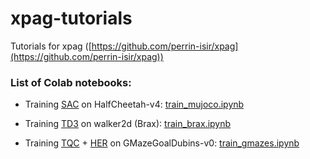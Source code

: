 # xpag-tutorials
Tutorials for xpag ([https://github.com/perrin-isir/xpag](https://github.com/perrin-isir/xpag))

### List of Colab notebooks:

- Training [SAC](https://arxiv.org/abs/1812.05905) on HalfCheetah-v4: [train_mujoco.ipynb](https://colab.research.google.com/github/perrin-isir/xpag-tutorials/blob/main/train_mujoco.ipynb)

- Training [TD3](https://arxiv.org/abs/1802.09477) on walker2d (Brax): [train_brax.ipynb](https://colab.research.google.com/github/perrin-isir/xpag-tutorials/blob/main/train_brax.ipynb)

- Training [TQC](https://arxiv.org/abs/2005.04269) + [HER](https://arxiv.org/abs/1707.01495) on GMazeGoalDubins-v0: [train_gmazes.ipynb](https://colab.research.google.com/github/perrin-isir/xpag-tutorials/blob/main/train_gmazes.ipynb)
